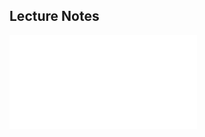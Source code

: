## Lecture Notes

<object data="GE2023Lecture4.pdf" type="application/pdf" width="110%" height="1500">
    <embed src="GE2023Lecture4.pdf" type="application/pdf" />
</object>